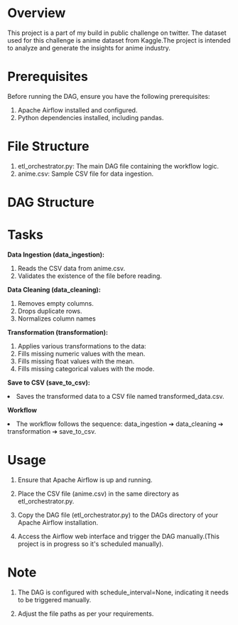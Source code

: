# Overview
This project is a part of my build in public challenge on twitter. The dataset used for this challenge is anime dataset from Kaggle.The project is intended to analyze and generate the insights for anime industry.

# Prerequisites
Before running the DAG, ensure you have the following prerequisites:

1. Apache Airflow installed and configured.
2. Python dependencies installed, including pandas.

# File Structure
1. etl_orchestrator.py: The main DAG file containing the workflow logic.
2. anime.csv: Sample CSV file for data ingestion.

# DAG Structure
# Tasks
<b> Data Ingestion (data_ingestion):</b>

1. Reads the CSV data from anime.csv.
2. Validates the existence of the file before reading.

<b>Data Cleaning (data_cleaning):</b>

1. Removes empty columns.
2. Drops duplicate rows.
3. Normalizes column names

<b> Transformation (transformation):</b>

1. Applies various transformations to the data:
2. Fills missing numeric values with the mean.
3. Fills missing float values with the mean.
4. Fills missing categorical values with the mode.


<b> Save to CSV (save_to_csv):</b>

<li>Saves the transformed data to a CSV file named transformed_data.csv.</li>


<b>Workflow</b>

<li>The workflow follows the sequence: data_ingestion ➔ data_cleaning ➔ transformation  ➔ save_to_csv. </li>

# Usage

1. Ensure that Apache Airflow is up and running.

2. Place the CSV file (anime.csv) in the same directory as etl_orchestrator.py.

3. Copy the DAG file (etl_orchestrator.py) to the DAGs directory of your Apache Airflow installation.

4. Access the Airflow web interface and trigger the DAG manually.(This project is in progress so it's scheduled manually).

# Note

1. The DAG is configured with schedule_interval=None, indicating it needs to be triggered manually.

2. Adjust the file paths as per your requirements.

